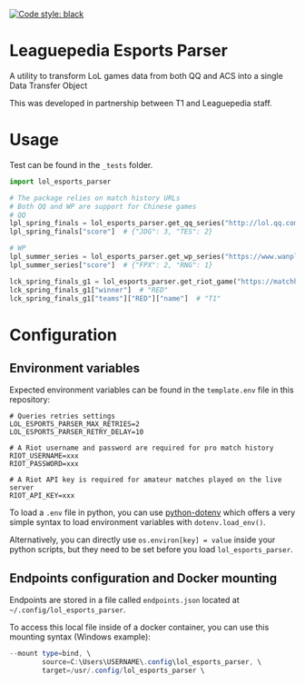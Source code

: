 [![Code style: black](https://img.shields.io/badge/code%20style-black-000000.svg)](https://github.com/psf/black)

# Leaguepedia Esports Parser
A utility to transform LoL games data from both QQ and ACS into a single Data Transfer Object

This was developed in partnership between T1 and Leaguepedia staff.

# Usage
Test can be found in the `_tests` folder.
```python
import lol_esports_parser

# The package relies on match history URLs
# Both QQ and WP are support for Chinese games
# QQ
lpl_spring_finals = lol_esports_parser.get_qq_series("http://lol.qq.com/match/match_data.shtml?bmid=6131")
lpl_spring_finals["score"]  # {"JDG": 3, "TES": 2}

# WP
lpl_summer_series = lol_esports_parser.get_wp_series("https://www.wanplus.com/schedule/63496.html")
lpl_summer_series["score"]  # {"FPX": 2, "RNG": 1}

lck_spring_finals_g1 = lol_esports_parser.get_riot_game("https://matchhistory.na.leagueoflegends.com/en/#match-details/ESPORTSTMNT03/1353193?gameHash=63e4e6e5d695f410")
lck_spring_finals_g1["winner"]  # "RED"
lck_spring_finals_g1["teams"]["RED"]["name"]  # "T1"
```

# Configuration
## Environment variables
Expected environment variables can be found in the `template.env` file in this repository:
```dotenv
# Queries retries settings
LOL_ESPORTS_PARSER_MAX_RETRIES=2
LOL_ESPORTS_PARSER_RETRY_DELAY=10

# A Riot username and password are required for pro match history
RIOT_USERNAME=xxx
RIOT_PASSWORD=xxx

# A Riot API key is required for amateur matches played on the live server
RIOT_API_KEY=xxx
```

To load a `.env` file in python, you can use [python-dotenv](https://pypi.org/project/python-dotenv/) which offers a
very simple syntax to load environment variables with `dotenv.load_env()`.

Alternatively, you can directly use `os.environ[key] = value` inside your python scripts, but they need to be set before
you load `lol_esports_parser`.

## Endpoints configuration and Docker mounting
Endpoints are stored in a file called `endpoints.json` located at `~/.config/lol_esports_parser`.

To access this local file inside of a docker container, you can use this mounting syntax (Windows example):

```powershell
--mount type=bind, \
        source=C:\Users\USERNAME\.config\lol_esports_parser, \
        target=/usr/.config/lol_esports_parser \
```
